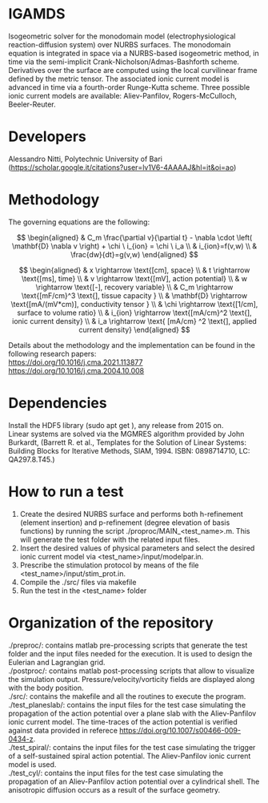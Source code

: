 # IGAMDS
Isogeometric solver for the monodomain model (electrophysiological reaction-diffusion system) over NURBS surfaces. The monodomain equation is integrated in space via a NURBS-based isogeometric method, in time via the semi-implicit Crank-Nicholson/Admas-Bashforth scheme. Derivatives over the surface are computed using the local curvilinear frame defined by the metric tensor. The associated ionic current model is advanced in time via a fourth-order Runge-Kutta scheme. Three possible ionic current models are available: Aliev-Panfilov, Rogers-McCulloch, Beeler-Reuter.

# Developers
Alessandro Nitti, Polytechnic University of Bari (https://scholar.google.it/citations?user=lv1V6-4AAAAJ&hl=it&oi=ao)  

# Methodology
The governing equations are the following: 

$$ 
\begin{aligned}
& C_m \frac{\partial v}{\partial t} - \nabla \cdot \left( \mathbf{D} \nabla v \right) + \chi \ i_{ion} = \chi \ i_a \\
& i_{ion}=f(v,w) \\
& \frac{dw}{dt}=g(v,w) 
\end{aligned}
$$  

$$
\begin{aligned}
& x \rightarrow \text{[cm], space}  \\
& t \rightarrow \text{[ms], time} \\
& v \rightarrow \text{[mV], action potential} \\
& w \rightarrow \text{[-], recovery variable} \\
& C_m  \rightarrow \text{[mF/cm}^3 \text{], tissue capacity } \\
& \mathbf{D}  \rightarrow \text{[mA/(mV*cm)], conductivity tensor } \\
& \chi  \rightarrow \text{[1/cm], surface to volume ratio} \\
& i_{ion}  \rightarrow \text{[mA/cm}^2 \text{], ionic current density} \\
& i_a \rightarrow \text{ [mA/cm} ^2 \text{], applied current density}
\end{aligned}
$$ 

Details about the methodology and the implementation can be found in the following research papers:  
https://doi.org/10.1016/j.cma.2021.113877  
https://doi.org/10.1016/j.cma.2004.10.008  

# Dependencies 
Install the HDF5 library (sudo apt get ), any release from 2015 on.  
Linear systems are solved via the MGMRES algorithm provided by John Burkardt, (Barrett R. et al., Templates for the Solution of Linear Systems: Building Blocks for Iterative Methods, SIAM, 1994. ISBN: 0898714710, LC: QA297.8.T45.)
   
# How to run a test
1. Create the desired NURBS surface and performs both h-refinement (element insertion) and p-refinement (degree elevation of basis functions) by running the script ./proproc/MAIN_<test_name>.m. This will generate the test folder with the related input files.  
2. Insert the desired values of physical parameters and select the desired ionic current model via <test_name>/input/modelpar.in.  
3. Prescribe the stimulation protocol by means of the file <test_name>/input/stim_prot.in.   
4. Compile the ./src/ files via makefile    
5. Run the test in the <test_name> folder  

# Organization of the repository
./preproc/: contains matlab pre-processing scripts that generate the test folder and the input files needed for the execution. It is used to design the Eulerian and Lagrangian grid.    
./postproc/: contains matlab post-processing scripts that allow to visualize the simulation output. Pressure/velocity/vorticity fields are displayed along with the body position.   
./src/: contains the makefile and all the routines to execute the program.  
./test_planeslab/: contains the input files for the test case simulating the propagation of the action potential over a plane slab with the Aliev-Panfilov ionic current model. The time-traces of the action potential is verified against data provided in referece https://doi.org/10.1007/s00466-009-0434-z.  
./test_spiral/: contains the input files for the test case simulating the trigger of a self-sustained spiral action potential. The Aliev-Panfilov ionic current model is used.  
./test_cyl/: contains the input files for the test case simulating the propagation of an Aliev-Panfilov action potential over a cylindrical shell. The anisotropic diffusion occurs as a result of the surface geometry.  
